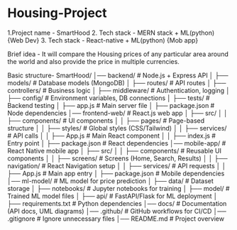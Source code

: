 # Housing-Project
1.Project name - SmartHood
2. Tech stack - MERN stack + ML(python) {Web Dev}
3. Tech stack - React-native + ML(python) {Mob app} 

Brief idea -
It will compare the Housing prices of any particular area around the world and also provide the price in multiple currencies.

Basic structure-
SmartHood/
│── backend/                # Node.js + Express API
│   ├── models/             # Database models (MongoDB)
│   ├── routes/             # API routes
│   ├── controllers/        # Business logic
│   ├── middleware/         # Authentication, logging
│   ├── config/             # Environment variables, DB connections
│   ├── tests/              # Backend testing
│   ├── app.js              # Main server file
│   ├── package.json        # Node dependencies
│── frontend-web/           # React.js web app
│   ├── src/
│   │   ├── components/     # UI components
│   │   ├── pages/         # Page-based structure
│   │   ├── styles/        # Global styles (CSS/Tailwind)
│   │   ├── services/      # API calls
│   │   ├── App.js         # Main React component
│   │   ├── index.js       # Entry point
│   ├── package.json       # React dependencies
│── mobile-app/            # React Native mobile app
│   ├── src/
│   │   ├── components/    # Reusable UI components
│   │   ├── screens/       # Screens (Home, Search, Results)
│   │   ├── navigation/    # React Navigation setup
│   │   ├── services/      # API requests
│   │   ├── App.js         # Main app entry
│   ├── package.json       # Mobile dependencies
│── ml-model/              # ML model for price prediction
│   ├── data/              # Dataset storage
│   ├── notebooks/         # Jupyter notebooks for training
│   ├── model/             # Trained ML model files
│   ├── api/               # FastAPI/Flask for ML deployment
│   ├── requirements.txt   # Python dependencies
│── docs/                  # Documentation (API docs, UML diagrams)
│── .github/               # GitHub workflows for CI/CD
│── .gitignore             # Ignore unnecessary files
│── README.md              # Project overview




